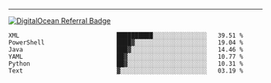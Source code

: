 ---
[![DigitalOcean Referral Badge](https://web-platforms.sfo2.digitaloceanspaces.com/WWW/Badge%203.svg)](https://www.digitalocean.com/?refcode=37fa54d82492&utm_campaign=Referral_Invite&utm_medium=Referral_Program&utm_source=badge)

<!--START_SECTION:waka-->

```text
XML                           ██████████░░░░░░░░░░░░░░░   39.51 %
PowerShell                    ████▓░░░░░░░░░░░░░░░░░░░░   19.04 %
Java                          ███▓░░░░░░░░░░░░░░░░░░░░░   14.46 %
YAML                          ██▓░░░░░░░░░░░░░░░░░░░░░░   10.77 %
Python                        ██▓░░░░░░░░░░░░░░░░░░░░░░   10.31 %
Text                          ▓░░░░░░░░░░░░░░░░░░░░░░░░   03.19 %
```

<!--END_SECTION:waka-->


[linkedin]: https://www.linkedin.com/in/mohamed-elh/

